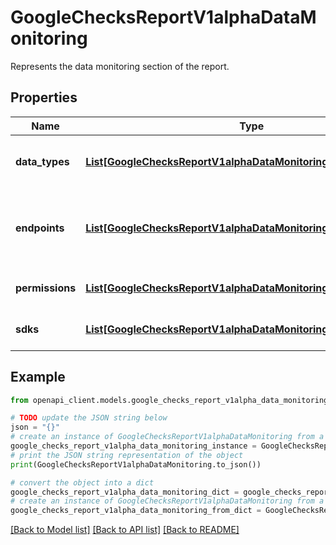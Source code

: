 # GoogleChecksReportV1alphaDataMonitoring

Represents the data monitoring section of the report.

## Properties

Name | Type | Description | Notes
------------ | ------------- | ------------- | -------------
**data_types** | [**List[GoogleChecksReportV1alphaDataMonitoringDataTypeResult]**](GoogleChecksReportV1alphaDataMonitoringDataTypeResult.md) | Data types that your app shares or collects. | [optional] 
**endpoints** | [**List[GoogleChecksReportV1alphaDataMonitoringEndpointResult]**](GoogleChecksReportV1alphaDataMonitoringEndpointResult.md) | Endpoints that were found by dynamic analysis of your app. | [optional] 
**permissions** | [**List[GoogleChecksReportV1alphaDataMonitoringPermissionResult]**](GoogleChecksReportV1alphaDataMonitoringPermissionResult.md) | Permissions that your app uses. | [optional] 
**sdks** | [**List[GoogleChecksReportV1alphaDataMonitoringSdkResult]**](GoogleChecksReportV1alphaDataMonitoringSdkResult.md) | SDKs that your app uses. | [optional] 

## Example

```python
from openapi_client.models.google_checks_report_v1alpha_data_monitoring import GoogleChecksReportV1alphaDataMonitoring

# TODO update the JSON string below
json = "{}"
# create an instance of GoogleChecksReportV1alphaDataMonitoring from a JSON string
google_checks_report_v1alpha_data_monitoring_instance = GoogleChecksReportV1alphaDataMonitoring.from_json(json)
# print the JSON string representation of the object
print(GoogleChecksReportV1alphaDataMonitoring.to_json())

# convert the object into a dict
google_checks_report_v1alpha_data_monitoring_dict = google_checks_report_v1alpha_data_monitoring_instance.to_dict()
# create an instance of GoogleChecksReportV1alphaDataMonitoring from a dict
google_checks_report_v1alpha_data_monitoring_from_dict = GoogleChecksReportV1alphaDataMonitoring.from_dict(google_checks_report_v1alpha_data_monitoring_dict)
```
[[Back to Model list]](../README.md#documentation-for-models) [[Back to API list]](../README.md#documentation-for-api-endpoints) [[Back to README]](../README.md)


